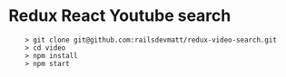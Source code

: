 # Redux React Youtube search

```
	> git clone git@github.com:railsdevmatt/redux-video-search.git
	> cd video
	> npm install
	> npm start
```
